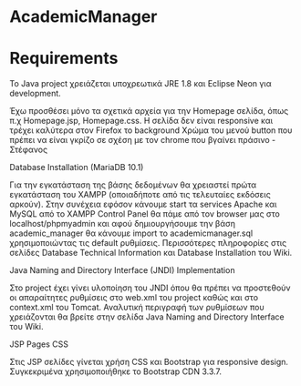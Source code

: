 # AcademicManager

**Requirements**
================
To Java project χρειάζεται υποχρεωτικά JRE 1.8 και Eclipse Neon για development.

Έχω προσθέσει μόνο τα σχετικά αρχεία για την Ηomepage σελίδα, όπως π.χ Homepage.jsp, Homepage.css. Η σελίδα δεν είναι responsive και τρέχει καλύτερα στον Firefox το background Χρώμα του μενού button που πρέπει να είναι γκρίζο σε σχέση με τον chrome που βγαίνει πράσινο - Στέφανος 

Database Installation (MariaDB 10.1)

Για την εγκατάσταση της βάσης δεδομένων θα χρειαστεί πρώτα εγκατάσταση του XAMPP (οποιαδήποτε από τις τελευταίες εκδόσεις αρκούν).
Στην συνέχεια εφόσον κάνουμε start τα services Apache και MySQL από το XAMPP Control Panel θα πάμε από τον browser μας στο localhost/phpmyadmin και αφού δημιουργήσουμε την βάση academic_manager θα κάνουμε import το academicmanager.sql χρησιμοποιώντας τις default ρυθμίσεις. Περισσότερες πληροφορίες στις σελίδες Database Technical Information και Database Installation του Wiki.

Java Naming and Directory Interface (JNDI) Implementation

Στο project έχει γίνει υλοποίηση του JNDI όπου θα πρέπει να προστεθούν οι απαραίτητες ρυθμίσεις στο web.xml του project καθώς και στο context.xml του Tomcat. Αναλυτική περιγραφή των ρυθμίσεων που χρειάζονται θα βρείτε στην σελίδα Java Naming and Directory Interface του Wiki.

JSP Pages CSS

Στις JSP σελίδες γίνεται χρήση CSS και Bootstrap για responsive design. Συγκεκριμένα χρησιμοποιήθηκε το Bootstrap CDN 3.3.7.
